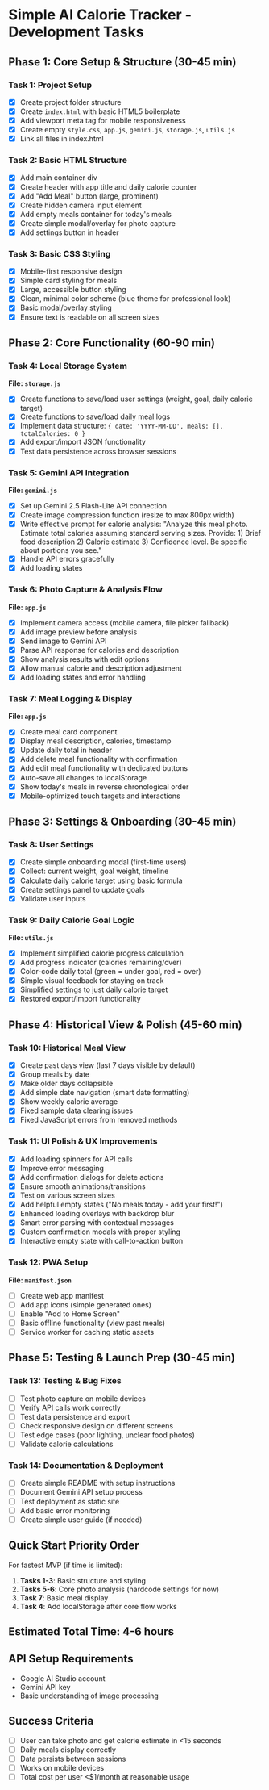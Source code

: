 # Simple AI Calorie Tracker - Development Tasks

## Phase 1: Core Setup & Structure (30-45 min)

### Task 1: Project Setup
- [x] Create project folder structure
- [x] Create `index.html` with basic HTML5 boilerplate
- [x] Add viewport meta tag for mobile responsiveness
- [x] Create empty `style.css`, `app.js`, `gemini.js`, `storage.js`, `utils.js`
- [x] Link all files in index.html

### Task 2: Basic HTML Structure
- [x] Add main container div
- [x] Create header with app title and daily calorie counter
- [x] Add "Add Meal" button (large, prominent)
- [x] Create hidden camera input element
- [x] Add empty meals container for today's meals
- [x] Create simple modal/overlay for photo capture
- [x] Add settings button in header

### Task 3: Basic CSS Styling
- [x] Mobile-first responsive design
- [x] Simple card styling for meals
- [x] Large, accessible button styling
- [x] Clean, minimal color scheme (blue theme for professional look)
- [x] Basic modal/overlay styling
- [x] Ensure text is readable on all screen sizes

## Phase 2: Core Functionality (60-90 min)

### Task 4: Local Storage System
**File: `storage.js`**
- [x] Create functions to save/load user settings (weight, goal, daily calorie target)
- [x] Create functions to save/load daily meal logs
- [x] Implement data structure: `{ date: 'YYYY-MM-DD', meals: [], totalCalories: 0 }`
- [x] Add export/import JSON functionality
- [x] Test data persistence across browser sessions

### Task 5: Gemini API Integration
**File: `gemini.js`**
- [x] Set up Gemini 2.5 Flash-Lite API connection
- [x] Create image compression function (resize to max 800px width)
- [x] Write effective prompt for calorie analysis: "Analyze this meal photo. Estimate total calories assuming standard serving sizes. Provide: 1) Brief food description 2) Calorie estimate 3) Confidence level. Be specific about portions you see."
- [x] Handle API errors gracefully
- [x] Add loading states

### Task 6: Photo Capture & Analysis Flow
**File: `app.js`**
- [x] Implement camera access (mobile camera, file picker fallback)
- [x] Add image preview before analysis
- [x] Send image to Gemini API
- [x] Parse API response for calories and description
- [x] Show analysis results with edit options
- [x] Allow manual calorie and description adjustment
- [x] Add loading states and error handling

### Task 7: Meal Logging & Display
**File: `app.js`**
- [x] Create meal card component
- [x] Display meal description, calories, timestamp
- [x] Update daily total in header
- [x] Add delete meal functionality with confirmation
- [x] Add edit meal functionality with dedicated buttons
- [x] Auto-save all changes to localStorage
- [x] Show today's meals in reverse chronological order
- [x] Mobile-optimized touch targets and interactions

## Phase 3: Settings & Onboarding (30-45 min)

### Task 8: User Settings
- [x] Create simple onboarding modal (first-time users)
- [x] Collect: current weight, goal weight, timeline
- [x] Calculate daily calorie target using basic formula
- [x] Create settings panel to update goals
- [x] Validate user inputs

### Task 9: Daily Calorie Goal Logic
**File: `utils.js`**
- [x] Implement simplified calorie progress calculation
- [x] Add progress indicator (calories remaining/over)
- [x] Color-code daily total (green = under goal, red = over)
- [x] Simple visual feedback for staying on track
- [x] Simplified settings to just daily calorie target
- [x] Restored export/import functionality

## Phase 4: Historical View & Polish (45-60 min)

### Task 10: Historical Meal View
- [x] Create past days view (last 7 days visible by default)
- [x] Group meals by date
- [x] Make older days collapsible
- [x] Add simple date navigation (smart date formatting)
- [x] Show weekly calorie average
- [x] Fixed sample data clearing issues
- [x] Fixed JavaScript errors from removed methods

### Task 11: UI Polish & UX Improvements
- [x] Add loading spinners for API calls
- [x] Improve error messaging
- [x] Add confirmation dialogs for delete actions
- [x] Ensure smooth animations/transitions
- [x] Test on various screen sizes
- [x] Add helpful empty states ("No meals today - add your first!")
- [x] Enhanced loading overlays with backdrop blur
- [x] Smart error parsing with contextual messages
- [x] Custom confirmation modals with proper styling
- [x] Interactive empty state with call-to-action button

### Task 12: PWA Setup
**File: `manifest.json`**
- [ ] Create web app manifest
- [ ] Add app icons (simple generated ones)
- [ ] Enable "Add to Home Screen"
- [ ] Basic offline functionality (view past meals)
- [ ] Service worker for caching static assets

## Phase 5: Testing & Launch Prep (30-45 min)

### Task 13: Testing & Bug Fixes
- [ ] Test photo capture on mobile devices
- [ ] Verify API calls work correctly
- [ ] Test data persistence and export
- [ ] Check responsive design on different screens
- [ ] Test edge cases (poor lighting, unclear food photos)
- [ ] Validate calorie calculations

### Task 14: Documentation & Deployment
- [ ] Create simple README with setup instructions
- [ ] Document Gemini API setup process
- [ ] Test deployment as static site
- [ ] Add basic error monitoring
- [ ] Create simple user guide (if needed)

## Quick Start Priority Order

For fastest MVP (if time is limited):
1. **Tasks 1-3**: Basic structure and styling
2. **Tasks 5-6**: Core photo analysis (hardcode settings for now)
3. **Task 7**: Basic meal display
4. **Task 4**: Add localStorage after core flow works

## Estimated Total Time: 4-6 hours

## API Setup Requirements
- Google AI Studio account
- Gemini API key
- Basic understanding of image processing

## Success Criteria
- [ ] User can take photo and get calorie estimate in <15 seconds
- [ ] Daily meals display correctly
- [ ] Data persists between sessions
- [ ] Works on mobile devices
- [ ] Total cost per user <$1/month at reasonable usage
